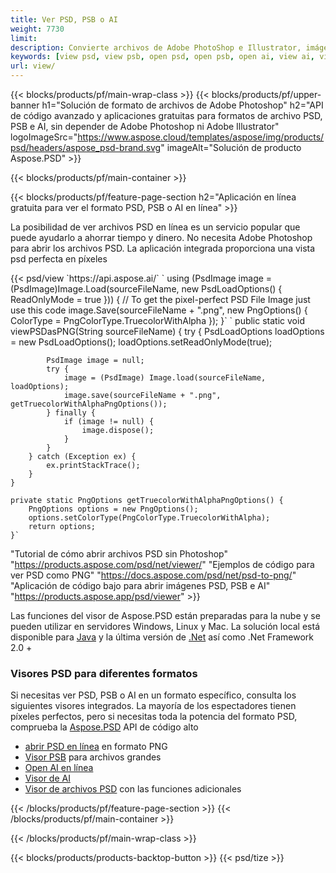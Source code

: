 ```yaml
---
title: Ver PSD, PSB o AI
weight: 7730
limit: 
description: Convierte archivos de Adobe PhotoShop e Illustrator, imágenes y otros formatos
keywords: [view psd, view psb, open psd, open psb, open ai, view ai, view image, open photoshop file, open illustrator file]
url: view/
---
```


{{< blocks/products/pf/main-wrap-class >}}
{{< blocks/products/pf/upper-banner h1="Solución de formato de archivos de Adobe Photoshop" h2="API de código avanzado y aplicaciones gratuitas para formatos de archivo PSD, PSB e AI, sin depender de Adobe Photoshop ni Adobe Illustrator" logoImageSrc="https://www.aspose.cloud/templates/aspose/img/products/psd/headers/aspose_psd-brand.svg" imageAlt="Solución de producto Aspose.PSD" >}}

{{< blocks/products/pf/main-container >}}

{{< blocks/products/pf/feature-page-section h2="Aplicación en línea gratuita para ver el formato PSD, PSB o AI en línea" >}}
<p>La posibilidad de ver archivos PSD en línea es un servicio popular que puede ayudarlo a ahorrar tiempo y dinero. No necesita Adobe Photoshop para abrir los archivos PSD. La aplicación integrada proporciona una vista psd perfecta en píxeles</p>
{{< psd/view `https://api.aspose.ai/` 
`    using (PsdImage image = (PsdImage)Image.Load(sourceFileName, new PsdLoadOptions() { ReadOnlyMode = true }))
    {
        // To get the pixel-perfect PSD File Image just use this code
        image.Save(sourceFileName + ".png",  new PngOptions() {  ColorType = PngColorType.TruecolorWithAlpha });
    }` 
	`    public static void viewPSDasPNG(String sourceFileName) {
        try {
            PsdLoadOptions loadOptions = new PsdLoadOptions();
            loadOptions.setReadOnlyMode(true);
            
            PsdImage image = null;
            try {
                image = (PsdImage) Image.load(sourceFileName, loadOptions);
                image.save(sourceFileName + ".png", getTruecolorWithAlphaPngOptions());
            } finally {
                if (image != null) {
                    image.dispose();
                }
            }
        } catch (Exception ex) {
            ex.printStackTrace();
        }
    }
    
    private static PngOptions getTruecolorWithAlphaPngOptions() {
        PngOptions options = new PngOptions();
        options.setColorType(PngColorType.TruecolorWithAlpha);
        return options;
    }` 
"Tutorial de cómo abrir archivos PSD sin Photoshop" "https://products.aspose.com/psd/net/viewer/" 
"Ejemplos de código para ver PSD como PNG"  "https://docs.aspose.com/psd/net/psd-to-png/" 
"Aplicación de código bajo para abrir imágenes PSD, PSB e AI" "https://products.aspose.app/psd/viewer" >}}
<p>Las funciones del visor de Aspose.PSD están preparadas para la nube y se pueden utilizar en servidores Windows, Linux y Mac. La solución local está disponible para <a href="https://products.aspose.com/psd/java/">Java</a> y la última versión de <a href="https://products.aspose.com/psd/net/">.Net</a> así como .Net Framework 2.0 +</p>

<h3 class="headingpdleft">Visores PSD para diferentes formatos</h3>
<p>Si necesitas ver PSD, PSB o AI en un formato específico, consulta los siguientes visores integrados. La mayoría de los espectadores tienen píxeles perfectos, pero si necesitas toda la potencia del formato PSD, comprueba la <a href="/psd/">Aspose.PSD</a> API de código alto</p>
<ul>
<li><a href="open-psd-online">abrir PSD en línea</a> en formato PNG</li>
<li><a href="psb">Visor PSB</a> para archivos grandes</li>
<li><a href="open-ai-online">Open AI en línea</a></li>
<li><a href="ai">Visor de AI</a></li>
<li><a href="/psd/view/psd-file-viewer">Visor de archivos PSD</a> con las funciones adicionales</li>
</ul>

{{< /blocks/products/pf/feature-page-section >}}
{{< /blocks/products/pf/main-container >}}


{{< /blocks/products/pf/main-wrap-class >}}

{{< blocks/products/products-backtop-button >}}
{{< psd/tize >}}
